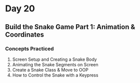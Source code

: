 # Day 20
## Build the Snake Game Part 1: Animation & Coordinates
### Concepts Practiced
1. Screen Setup and Creating a Snake Body
2. Animating the Snake Segments on Screen
3. Create a Snake Class & Move to OOP
4. How to Control the Snake with a Keypress
